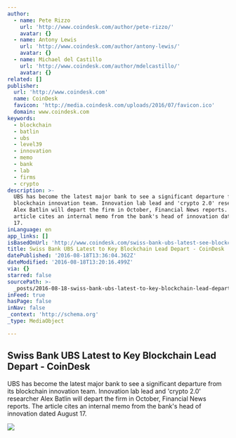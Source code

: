 ```yaml
---
author:
  - name: Pete Rizzo
    url: 'http://www.coindesk.com/author/pete-rizzo/'
    avatar: {}
  - name: Antony Lewis
    url: 'http://www.coindesk.com/author/antony-lewis/'
    avatar: {}
  - name: Michael del Castillo
    url: 'http://www.coindesk.com/author/mdelcastillo/'
    avatar: {}
related: []
publisher:
  url: 'http://www.coindesk.com'
  name: CoinDesk
  favicon: 'http://media.coindesk.com/uploads/2016/07/favicon.ico'
  domain: www.coindesk.com
keywords:
  - blockchain
  - batlin
  - ubs
  - level39
  - innovation
  - memo
  - bank
  - lab
  - firms
  - crypto
description: >-
  UBS has become the latest major bank to see a significant departure from its
  blockchain innovation team. Innovation lab lead and 'crypto 2.0' researcher
  Alex Batlin will depart the firm in October, Financial News reports. The
  article cites an internal memo from the bank's head of innovation dated August
  17.
inLanguage: en
app_links: []
isBasedOnUrl: 'http://www.coindesk.com/swiss-bank-ubs-latest-see-blockchain-lead-depart/'
title: Swiss Bank UBS Latest to Key Blockchain Lead Depart - CoinDesk
datePublished: '2016-08-18T13:36:04.362Z'
dateModified: '2016-08-18T13:20:16.499Z'
via: {}
starred: false
sourcePath: >-
  _posts/2016-08-18-swiss-bank-ubs-latest-to-key-blockchain-lead-depart-coinde.md
inFeed: true
hasPage: false
inNav: false
_context: 'http://schema.org'
_type: MediaObject

---
```

<article style=""><h1>Swiss Bank UBS Latest to Key Blockchain Lead Depart - CoinDesk</h1><p>UBS has become the latest major bank to see a significant departure from its blockchain innovation team. Innovation lab lead and 'crypto 2.0' researcher Alex Batlin will depart the firm in October, Financial News reports. The article cites an internal memo from the bank's head of innovation dated August 17.</p><img src="https://media.coindesk.com/uploads/2015/08/IMG_5302v2-Medium.jpg" /></article>